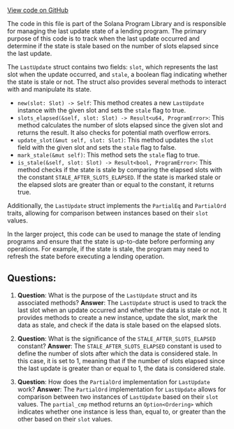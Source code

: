 [View code on GitHub](https://github.com/solana-labs/solana-program-library/token-lending/program/src/state/last_update.rs)

The code in this file is part of the Solana Program Library and is responsible for managing the last update state of a lending program. The primary purpose of this code is to track when the last update occurred and determine if the state is stale based on the number of slots elapsed since the last update.

The `LastUpdate` struct contains two fields: `slot`, which represents the last slot when the update occurred, and `stale`, a boolean flag indicating whether the state is stale or not. The struct also provides several methods to interact with and manipulate its state.

- `new(slot: Slot) -> Self`: This method creates a new `LastUpdate` instance with the given slot and sets the `stale` flag to true.
- `slots_elapsed(&self, slot: Slot) -> Result<u64, ProgramError>`: This method calculates the number of slots elapsed since the given slot and returns the result. It also checks for potential math overflow errors.
- `update_slot(&mut self, slot: Slot)`: This method updates the `slot` field with the given slot and sets the `stale` flag to false.
- `mark_stale(&mut self)`: This method sets the `stale` flag to true.
- `is_stale(&self, slot: Slot) -> Result<bool, ProgramError>`: This method checks if the state is stale by comparing the elapsed slots with the constant `STALE_AFTER_SLOTS_ELAPSED`. If the state is marked stale or the elapsed slots are greater than or equal to the constant, it returns true.

Additionally, the `LastUpdate` struct implements the `PartialEq` and `PartialOrd` traits, allowing for comparison between instances based on their `slot` values.

In the larger project, this code can be used to manage the state of lending programs and ensure that the state is up-to-date before performing any operations. For example, if the state is stale, the program may need to refresh the state before executing a lending operation.
## Questions: 
 1. **Question**: What is the purpose of the `LastUpdate` struct and its associated methods?
   **Answer**: The `LastUpdate` struct is used to track the last slot when an update occurred and whether the data is stale or not. It provides methods to create a new instance, update the slot, mark the data as stale, and check if the data is stale based on the elapsed slots.

2. **Question**: What is the significance of the `STALE_AFTER_SLOTS_ELAPSED` constant?
   **Answer**: The `STALE_AFTER_SLOTS_ELAPSED` constant is used to define the number of slots after which the data is considered stale. In this case, it is set to 1, meaning that if the number of slots elapsed since the last update is greater than or equal to 1, the data is considered stale.

3. **Question**: How does the `PartialOrd` implementation for `LastUpdate` work?
   **Answer**: The `PartialOrd` implementation for `LastUpdate` allows for comparison between two instances of `LastUpdate` based on their `slot` values. The `partial_cmp` method returns an `Option<Ordering>` which indicates whether one instance is less than, equal to, or greater than the other based on their `slot` values.